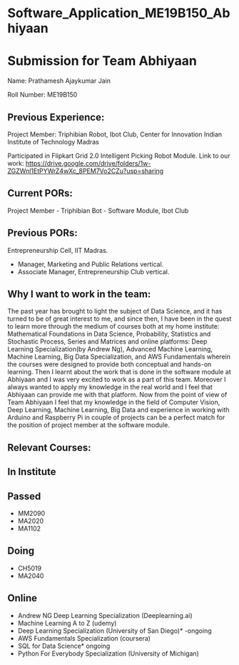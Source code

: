 # Software_Application_ME19B150_Abhiyaan
Submission for Team Abhiyaan
============================
Name:
Prathamesh Ajaykumar Jain

Roll Number:
ME19B150

Previous Experience:
-------------------
Project Member: Triphibian Robot, Ibot Club,
Center for Innovation
Indian Institute of Technology Madras

Participated in Flipkart Grid 2.0 Intelligent Picking Robot Module.
Link to our work: https://drive.google.com/drive/folders/1w-ZGZWnl1EtPYWrZ4wXc_8PEM7Vo2CZu?usp=sharing

Current PORs:
-------------
Project Member -  Triphibian Bot - Software Module, Ibot Club 

Previous PORs:
--------------
Entrepreneurship Cell, IIT Madras.
  - Manager, Marketing and Public Relations vertical.
  - Associate Manager, Entrepreneurship Club vertical.
  
Why I want to work in the team:
------------------------------
The past year has brought to light the subject of Data Science, and it has turned to be of great interest to me, and since then, I have been in the quest to learn more through the medium of courses both at my home institute: Mathematical Foundations in Data Science, Probability, Statistics and Stochastic Process, Series and Matrices and online platforms: Deep Learning Specialization(by Andrew Ng), Advanced Machine Learning, Machine Learning, Big Data Specialization, and AWS Fundamentals wherein the courses were designed to provide both conceptual and hands-on learning. 
  Then I learnt about the work that is done in the software module at Abhiyaan and I was very excited to work as a part of this team. Moreover I always wanted to apply my knowledge in the real world and I feel that Abhiyaan can provide me with that platform. Now from the point of view of Team Abhiyaan I feel that my knowledge in the field of Computer Vision, Deep Learning, Machine Learning, Big Data and experience in working with Arduino and Raspberry Pi in couple of projects can be a perfect match for the position of project member at the software module.
  
Relevant Courses:
----------------

In Institute
------------

Passed
------------
  - MM2090
  - MA2020
  - MA1102

Doing
------------
  - CH5019
  - MA2040
  
Online
------
  - Andrew NG Deep Learning Specialization (Deeplearning.ai)
  - Machine Learning A to Z (udemy)
  - Deep Learning Specialization (University of San Diego)* -ongoing
  - AWS Fundamentals Specialization (coursera)
  - SQL for Data Science* ongoing
  - Python For Everybody Specialization (University of Michigan)
